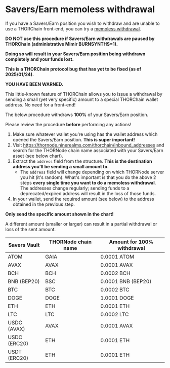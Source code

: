 # Savers/Earn memoless withdrawal

If you have a Savers/Earn position you wish to withdraw and are unable to use a
THORChain front-end, you can try a [memoless withdrawal].

<div class="warning"><strong>
DO NOT use this procedure if Savers/Earn withdrawals are paused by THORChain (administrative Mimir BURNSYNTHS=1).
<p></p>
Doing so will result in your Savers/Earn position being withdrawn completely and your funds lost.
<p></p>
This is a THORChain protocol bug that has yet to be fixed (as of 2025/01/24).
<p></p>
YOU HAVE BEEN WARNED.
</strong></div>

This little-known feature of THORChain allows you to issue a withdrawal by
sending a small (yet very specific) amount to a special THORChain wallet
address.  No need for a front-end!

<div class="warning">
The below procedure withdraws <strong>100%</strong> of your Savers/Earn position.
<p></p>
Please review the procedure <strong>before</strong> performing any actions!
</div>

1. Make sure whatever wallet you're using has the wallet address which opened the Savers/Earn position.  **This is super important!**
1. Visit <https://thornode.ninerealms.com/thorchain/inbound_addresses> and search for the THORNode chain name associated with your Savers/Earn asset (see below chart).
1. Extract the `address` field from the structure.  **This is the destination address you'll be sending a small amount to.**
   - The `address` field will change depending on which THORNode server you hit (it's random).  What's important is that you do the above 2 steps **every single time you want to do a memoless withdrawal**.  The addresses change regularly; sending funds to a deprecated/expired address will result in the loss of those funds.
1. In your wallet, send the required amount (see below) to the address obtained in the previous step.

<div class="warning">
<strong>Only send the specific amount shown in the chart!</strong>
<p></p>
A different amount (smaller or larger) can result in a partial withdrawal
or loss of the sent amount.
</div>

| Savers Vault | THORNode chain name | Amount for 100% withdrawal |
| ------------ | ------------------- | -------------------------- |
| ATOM         | GAIA                | 0.0001 ATOM                |
| AVAX         | AVAX                | 0.0001 AVAX                |
| BCH          | BCH                 | 0.0002 BCH                 |
| BNB (BEP20)  | BSC                 | 0.0001 BNB (BEP20)         |
| BTC          | BTC                 | 0.0002 BTC                 |
| DOGE         | DOGE                | 1.0001 DOGE                |
| ETH          | ETH                 | 0.0001 ETH                 |
| LTC          | LTC                 | 0.0002 LTC                 |
| USDC (AVAX)  | AVAX                | 0.0001 AVAX                |
| USDC (ERC20) | ETH                 | 0.0001 ETH                 |
| USDT (ERC20) | ETH                 | 0.0001 ETH                 |

[memoless withdrawal]: https://dev.thorchain.org/saving-guide/quickstart-guide.html#basic-mechanics
